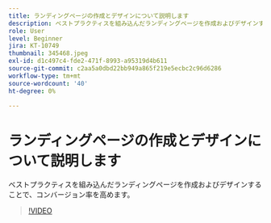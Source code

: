 ```yaml
---
title: ランディングページの作成とデザインについて説明します
description: ベストプラクティスを組み込んだランディングページを作成およびデザインすることで、コンバージョン率を高めます。
role: User
level: Beginner
jira: KT-10749
thumbnail: 345468.jpeg
exl-id: d1c497c4-fde2-471f-8993-a95319d4b611
source-git-commit: c2aa5a0dbd22bb949a865f219e5ecbc2c96d6286
workflow-type: tm+mt
source-wordcount: '40'
ht-degree: 0%

---
```


# ランディングページの作成とデザインについて説明します

ベストプラクティスを組み込んだランディングページを作成およびデザインすることで、コンバージョン率を高めます。

>[!VIDEO](https://video.tv.adobe.com/v/345468/?quality=12&learn=on)
